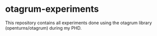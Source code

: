 # otagrum-experiments

This repository contains all experiments done using the otagrum library 
(openturns/otagrum) during my PHD.
